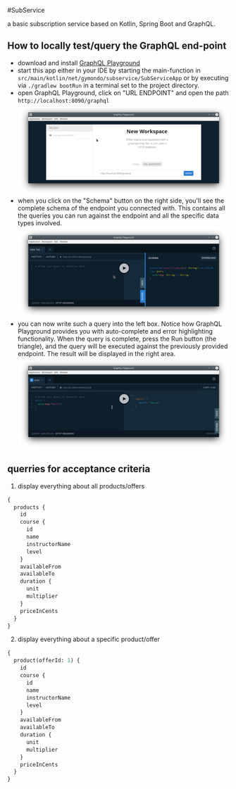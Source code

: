 #SubService

a basic subscription service based on Kotlin, Spring Boot and GraphQL.

## How to locally test/query the GraphQL end-point

- download and install [GraphQL Playground](https://www.electronjs.org/apps/graphql-playground)
- start this app either in your IDE by starting the main-function in `src/main/kotlin/net/gymondo/subservice/SubServiceApp`
or by executing via `./gradlew bootRun` in a terminal set to the project directory.
- open GraphQL Playground, click on "URL ENDPOINT" and open the path `http://localhost:8090/graphql`
![s so cool!](./docs/graphql_start.png)
- when you click on the "Schema" button on the right side, you'll see the complete schema of the endpoint you connected with.
  This contains all the queries you can run against the endpoint and all the specific data types involved.
  ![s so cool!](./docs/graphql_schema.png)
- you can now write such a query into the left box. Notice how GraphQL Playground provides you with auto-complete
  and error highlighting functionality. When the query is complete, press the Run button (the triangle), and the
  query will be executed against the previously provided endpoint. The result will be displayed in the right area. 
  ![s so cool!](./docs/graphql_query.png)
  
## querries for acceptance criteria

1) display everything about all products/offers
```graphql
{
  products {
    id
    course {
      id
      name
      instructorName
      level
    }
    availableFrom
    availableTo
    duration {
      unit
      multiplier
    }
    priceInCents
  }
}
```
2) display everything about a specific product/offer
```graphql
{
  product(offerId: 1) {
    id
    course {
      id
      name
      instructorName
      level
    }
    availableFrom
    availableTo
    duration {
      unit
      multiplier
    }
    priceInCents
  }
}
```
